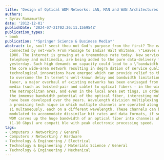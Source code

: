 ```yaml
---
title: 'Design of Optical WDM Networks: LAN, MAN and WAN Architectures'
authors:
- Byrav Ramamurthy
date: '2012-12-01'
publishDate: '2024-07-21T02:26:11.156954Z'
publication_types:
- book
publication: '*Springer Science & Business Media*'
abstract: Lo, soul! seest thou not God's purpose from the first? The earth to be spann'd,
  connected by net-work From Passage to India! Walt Whitman, \"Leaves of Grass\",
  1900. The Internet is growing at a tremendous rate today. New services, such as
  telephony and multimedia, are being added to the pure data-delivery framework of
  yesterday. Such high demands on capacity could lead to a \"bandwidth-crunch\" at
  the core wide-area network resulting in degra dation of service quality. Fortunately,
  technological innovations have emerged which can provide relief to the end-user
  to overcome the In ternet's well-known delay and bandwidth limitations. At the physical
  layer, a major overhaul of existing networks has been envisaged from electronic
  media (such as twisted-pair and cable) to optical fibers - in the wide area, in
  the metropolitan area, and even in the local area set tings. In order to exploit
  the immense bandwidth potential of the optical fiber, interesting multiplexing techniques
  have been developed over the years. Wavelength division multiplexing (WDM) is such
  a promising tech nique in which multiple channels are operated along a single fiber
  si multaneously, each on a different wavelength. These channels can be independently
  modulated to accommodate dissimilar bit rates and data formats, if so desired. Thus,
  WDM carves up the huge bandwidth of an optical fiber into channels whose bandwidths
  (1-10 Gbps) are compati ble with peak electronic processing speed.
tags:
- Computers / Networking / General
- Computers / Networking / Hardware
- Technology & Engineering / Electrical
- Technology & Engineering / Materials Science / General
- Technology & Engineering / Mechanical
---
```

